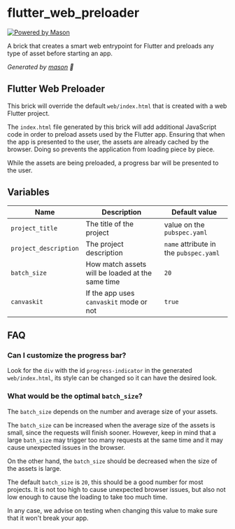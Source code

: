 # flutter_web_preloader

[![Powered by Mason](https://img.shields.io/endpoint?url=https%3A%2F%2Ftinyurl.com%2Fmason-badge)](https://github.com/felangel/mason)

A brick that creates a smart web entrypoint for Flutter and preloads any type of asset before starting an app.

_Generated by [mason][1] 🧱_

## Flutter Web Preloader

This brick will override the default `web/index.html` that is created with a web Flutter project.

The `index.html` file generated by this brick will add additional JavaScript code
in order to preload assets used by the Flutter app. Ensuring that when the app is
presented to the user, the assets are already cached by the browser. Doing so prevents
the application from loading piece by piece.

While the assets are being preloaded, a progress bar will be presented
to the user.

## Variables

| Name | Description | Default value |
| ------|------------------|-------------- |
|`project_title`| The title of the project | value on the `pubspec.yaml`|
| `project_description`| The project description |`name` attribute in the `pubspec.yaml`|
| `batch_size`| How match assets will be loaded at the same time | `20`|
| `canvaskit`| If the app uses `canvaskit` mode or not |`true`|

## FAQ

### Can I customize the progress bar?

Look for the `div` with the id `progress-indicator` in the generated
`web/index.html`, its style can be changed so it can have the desired look.

### What would be the optimal `batch_size`?

The `batch_size` depends on the number and average size of your assets. 

The `batch_size` can be increased when the average size of the assets is small, since the requests will finish sooner.  However, keep in mind that a large `bath_size` may trigger too many requests at the same time and it may cause unexpected issues in the browser. 

On the other hand, the `batch_size` should be decreased when the size of the assets is large.

The default `batch_size` is `20`, this should be a good number for most projects. It is not too high to cause unexpected browser issues, but also not low enough to cause the loading to take too much time.

In any case, we advise on testing when changing this value to make sure that it
won't break your app.


[1]: https://github.com/felangel/mason
